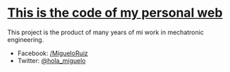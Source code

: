 # [This is the code of my personal web](miguelo.me)

This project is the product of many years of mi work in mechatronic engineering.

* Facebook: [/MigueloRuiz](https://www.facebook.com/miguelo.ruiz)
* Twitter: [@hola_miguelo](https://twitter.com/hola_miguelo)

